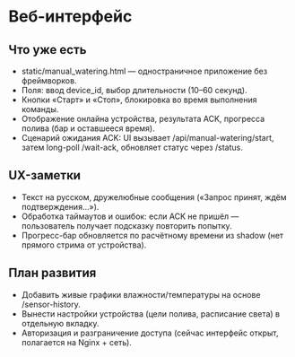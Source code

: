 # Веб-интерфейс

## Что уже есть
- static/manual_watering.html — одностраничное приложение без фреймворков.
- Поля: ввод device_id, выбор длительности (10–60 секунд).
- Кнопки «Старт» и «Стоп», блокировка во время выполнения команды.
- Отображение онлайна устройства, результата ACK, прогресса полива (бар и оставшееся время).
- Сценарий ожидания ACK: UI вызывает /api/manual-watering/start, затем long-poll /wait-ack, обновляет статус через /status.

## UX-заметки
- Текст на русском, дружелюбные сообщения («Запрос принят, ждём подтверждения…»).
- Обработка таймаутов и ошибок: если ACK не пришёл — пользователь получает подсказку повторить попытку.
- Прогресс-бар обновляется по расчётному времени из shadow (нет прямого стрима от устройства).

## План развития
- Добавить живые графики влажности/температуры на основе /sensor-history.
- Вынести настройки устройства (цели полива, расписание света) в отдельную вкладку.
- Авторизация и разграничение доступа (сейчас интерфейс открыт, полагается на Nginx + сеть).
